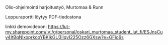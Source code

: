 Olio-ohjelmointi harjoitustyö, Murtomaa & Runn

Loppuraportti löytyy PDF-tiedostona

linkki demovideoon: https://lut-my.sharepoint.com/:v:/g/personal/oskari_murtomaa_student_lut_fi/ESJnsCuy4ItBqNlxoprkooYBKikGU3lIqvI225Ozz6GXsw?e=GFio6s
